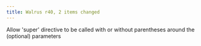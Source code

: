 ```yaml
---
title: Walrus r40, 2 items changed
---
```


Allow 'super' directive to be called with or without parentheses around the (optional) parameters
